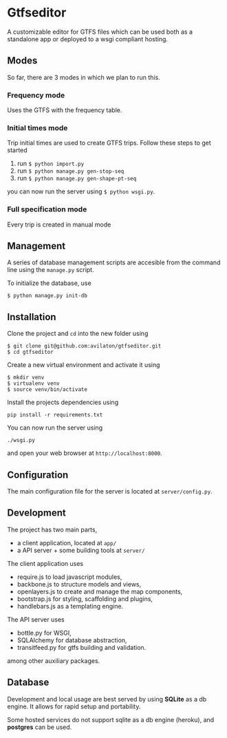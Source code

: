Gtfseditor
==========

A customizable editor for GTFS files which can be used both as a standalone app 
or deployed to a wsgi compliant hosting.

Modes
-----
So far, there are 3 modes in which we plan to run this.

### Frequency mode

Uses the GTFS with the frequency table. 

### Initial times mode

Trip initial times are used to create GTFS trips. Follow these steps to get 
started 

1. run `$ python import.py`
2. run `$ python manage.py gen-stop-seq`
3. run `$ python manage.py gen-shape-pt-seq`

you can now run the server using `$ python wsgi.py`.

### Full specification mode

Every trip is created in manual mode


Management
----------
A series of database management scripts are accesible from the command line using 
the `manage.py` script. 

To initialize the database, use 
```
$ python manage.py init-db
```


Installation
------------
Clone the project and `cd` into the new folder using
```
$ git clone git@github.com:avilaton/gtfseditor.git
$ cd gtfseditor
```

Create a new virtual environment and activate it using
```
$ mkdir venv
$ virtualenv venv
$ source venv/bin/activate
```

Install the projects dependencies using
```
pip install -r requirements.txt
```

You can now run the server using
```
./wsgi.py
```

and open your web browser at `http://localhost:8000`.

Configuration
-------------
The main configuration file for the server is located at `server/config.py`.

Development
-----------

The project has two main parts,

- a client application, located at `app/`
- a API server + some building tools at `server/`

The client application uses

- require.js to load javascript modules,
- backbone.js to structure models and views,
- openlayers.js to create and manage the map components,
- bootstrap.js for styling, scaffolding and plugins,
- handlebars.js as a templating engine.

The API server uses

- bottle.py for WSGI,
- SQLAlchemy for database abstraction,
- transitfeed.py for gtfs building and validation.

among other auxiliary packages.

Database
--------

Development and local usage are best served by using **SQLite** as a db engine. It 
allows for rapid setup and portability. 

Some hosted services do not support sqlite as a db engine (heroku), and 
**postgres** can be used.

